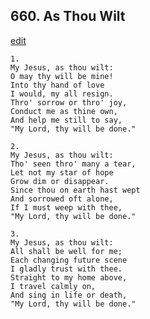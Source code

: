 
## 660.  As Thou Wilt
[edit](https://docs.google.com/document/d/16mPIA0cjcYOKVBv6s0OmiNSOBKwjKEcz/edit?mode=html)



    1.
    My Jesus, as thou wilt:
    O may thy will be mine!
    Into thy hand of love 
    I would, my all resign.
    Thro' sorrow or thro' joy,
    Conduct me as thine own,
    And help me still to say,
    "My Lord, thy will be done."

    2.
    My Jesus, as thou wilt:
    Tho' seen thro' many a tear,
    Let not my star of hope
    Grow dim or disappear.
    Since thou on earth hast wept
    And sorrowed oft alone,
    If I must weep with thee,
    "My Lord, thy will be done."

    3.
    My Jesus, as thou wilt:
    All shall be well for me;
    Each changing future scene
    I gladly trust with thee.
    Straight to my home above,
    I travel calmly on,
    And sing in life or death,
    "My Lord, thy will be done."
